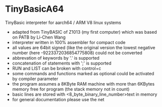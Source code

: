 # TinyBasicA64
TinyBasic interpreter for aarch64 / ARM V8 linux systems

- adapted from TinyBASIC of Z1013 (my first computer) which was based on PATB by Li-Chen Wang
- interpreter written in 100% assembler for compact code
- all values are 64bit signed (like the original version the lowest negative number (here -9223372036854775808) could not be converted
- abbrevation of keywords by '.' is supported
- concatenation of statements with ';' is supported
- RUN and LIST can be broken with control+c
- some commands and functions marked as optional could be activated by compiler parameter
- the program assumes a 8KByte RAM machine with more than 6KBytes memory free for program (the stack memory not in count)
- basic lines are stored with <8_byte_binary_line_number>text<NL> in memory
- for general documentation please use the net
